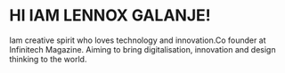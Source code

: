 # HI IAM LENNOX GALANJE!
Iam creative spirit who loves technology and innovation.Co founder at Infinitech Magazine. Aiming to bring digitalisation, innovation and design thinking to the world.
